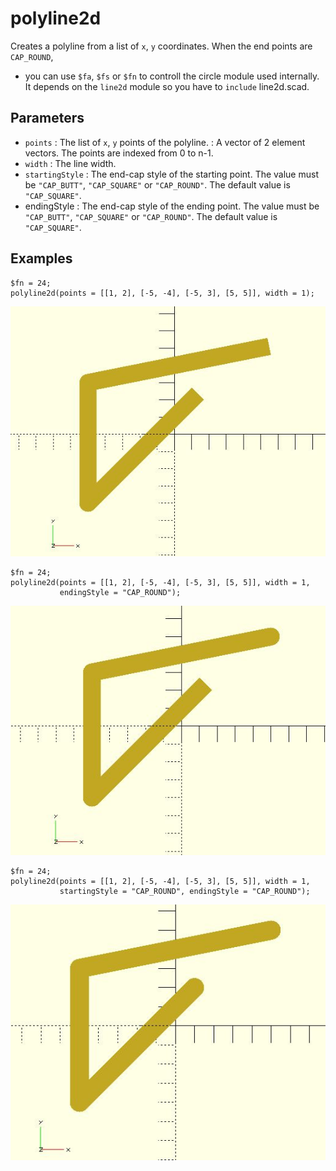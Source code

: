 # polyline2d

Creates a polyline from a list of `x`, `y` coordinates. When the end points are `CAP_ROUND`, 
* you can use `$fa`, `$fs` or `$fn` to controll the circle module used internally. It depends on the `line2d` module so you have to `include` line2d.scad.

## Parameters

- `points` : The list of `x`, `y` points of the polyline. : A vector of 2 element vectors. The points are indexed from 0 to n-1.
- `width` : The line width.
- `startingStyle` : The end-cap style of the starting point. The value must be `"CAP_BUTT"`, `"CAP_SQUARE"` or `"CAP_ROUND"`. The default value is `"CAP_SQUARE"`. 
- endingStyle : The end-cap style of the ending point. The value must be `"CAP_BUTT"`, `"CAP_SQUARE"` or `"CAP_ROUND"`. The default value is `"CAP_SQUARE"`. 

## Examples

    $fn = 24;
	polyline2d(points = [[1, 2], [-5, -4], [-5, 3], [5, 5]], width = 1);

![polyline2d](images/lib-polyline2d-1.JPG)

    $fn = 24;
    polyline2d(points = [[1, 2], [-5, -4], [-5, 3], [5, 5]], width = 1,
               endingStyle = "CAP_ROUND");

![polyline2d](images/lib-polyline2d-2.JPG)

    $fn = 24;
	polyline2d(points = [[1, 2], [-5, -4], [-5, 3], [5, 5]], width = 1,
               startingStyle = "CAP_ROUND", endingStyle = "CAP_ROUND");

![polyline2d](images/lib-polyline2d-3.JPG)